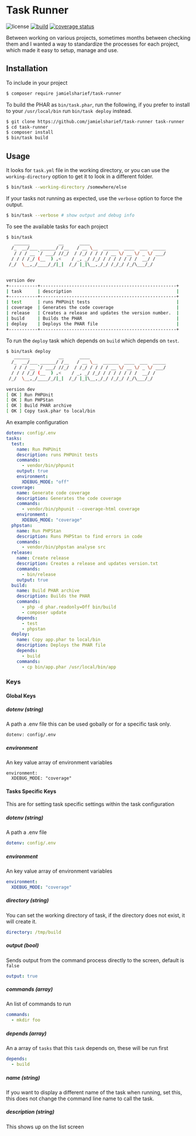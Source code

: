 # Task Runner

![license](https://img.shields.io/badge/license-Apache%202-blue)
[![build](https://github.com/jamielsharief/task-runner/workflows/CI/badge.svg)](https://github.com/jamielsharief/task-runner/actions)
[![coverage status](https://coveralls.io/repos/github/jamielsharief/task-runner/badge.svg?branch=master)](https://coveralls.io/github/jamielsharief/task-runner?branch=master)

Between working on various projects, sometimes months between checking them and I wanted a way to standardize
the processes for each project, which made it easy to setup, manage and use. 

## Installation


To include in your project

```bash
$ composer require jamielsharief/task-runner
```

To build the PHAR as `bin/task.phar`, run the following, if you prefer to install to your `/usr/local/bin` run `bin/task deploy` instead.

```bash
$ git clone https://github.com/jamielsharief/task-runner task-runner
$ cd task-runner
$ composer install
$ bin/task build
```

## Usage

It looks for `task.yml` file in the working directory, or you can use the `working-directory` option to get it to look in a different folder.

```bash
$ bin/task --working-directory /somewhere/else
```

If your tasks not running as expected, use the `verbose` option to force the output.

```bash
$ bin/task --verbose # show output and debug info
```

To see the available tasks for each project

```bash
$ bin/task
   ______           __      ____                             
  /_  __/___ ______/ /__   / __ \__  ______  ____  ___  _____
   / / / __ `/ ___/ //_/  / /_/ / / / / __ \/ __ \/ _ \/ ___/
  / / / /_/ (__  ) ,<    / _, _/ /_/ / / / / / / /  __/ /    
 /_/  \__,_/____/_/|_|  /_/ |_|\__,_/_/ /_/_/ /_/\___/_/     
                                                                             

version dev
+-----------+----------------------------------------------------+
| task      | description                                        |
+-----------+----------------------------------------------------+
| test      | runs PHPUnit tests                                 |
| coverage  | Generates the code coverage                        |
| release   | Creates a release and updates the version number.  |
| build     | Builds the PHAR                                    |
| deploy    | Deploys the PHAR file                              |
+-----------+----------------------------------------------------+
```

To run the `deploy` task which depends on `build` which depends on `test`.

```bash
$ bin/task deploy
   ______           __      ____                             
  /_  __/___ ______/ /__   / __ \__  ______  ____  ___  _____
   / / / __ `/ ___/ //_/  / /_/ / / / / __ \/ __ \/ _ \/ ___/
  / / / /_/ (__  ) ,<    / _, _/ /_/ / / / / / / /  __/ /    
 /_/  \__,_/____/_/|_|  /_/ |_|\__,_/_/ /_/_/ /_/\___/_/     
                                                               
version dev
[ OK ] Run PHPUnit
[ OK ] Run PHPStan
[ OK ] Build PHAR archive
[ OK ] Copy task.phar to local/bin
```

An example configuration

```yaml
dotenv: config/.env
tasks:
  test:
    name: Run PHPUnit
    description: runs PHPUnit tests
    commands:
      - vendor/bin/phpunit
    output: true
    environment:
      XDEBUG_MODE: "off"
  coverage:
    name: Generate code coverage
    description: Generates the code coverage
    commands:
      - vendor/bin/phpunit --coverage-html coverage
    environment:
      XDEBUG_MODE: "coverage"
  phpstan:
    name: Run PHPStan
    description: Runs PHPStan to find errors in code
    commands:
      - vendor/bin/phpstan analyse src
  release:
    name: Create release
    description: Creates a release and updates version.txt
    commands:
      - bin/release
    output: true
  build:
    name: Build PHAR archive
    description: Builds the PHAR
    commands:
      - php -d phar.readonly=Off bin/build
      - composer update
    depends:
      - test
      - phpstan
  deploy:
    name: Copy app.phar to local/bin
    description: Deploys the PHAR file
    depends:
      - build
    commands:
      - cp bin/app.phar /usr/local/bin/app
```

### Keys

#### Global Keys

##### dotenv (string)

A path a .env file this can be used gobally or for a specific task only.

```
dotenv: config/.env
```

##### environment

An key value array of environment variables

```
environment:
  XDEBUG_MODE: "coverage"
```

#### Tasks Specific Keys

This are for setting task specific settings within the task configuration

##### dotenv (string)

A path a .env file

```yaml
dotenv: config/.env
```

##### environment

An key value array of environment variables

```yaml
environment:
  XDEBUG_MODE: "coverage"
```

##### directory (string)

You can set the working directory of task, if the directory does not exist, it will create it.

```yaml
directory: /tmp/build
```

##### output (bool)

Sends output from the command process directly to the screen, default is `false`

```yaml
output: true
```
##### commands (array)

An list of commands to run

```yaml
commands:
  - mkdir foo
```

##### depends (array)

An a array of `tasks` that this `task` depends on, these will be run first

```yaml
depends:
  - build
```
##### name (string)

If you want to display a different name of the task when running, set this, this does not change the command line
name to call the task.

##### description (string)

This shows up on the list screen